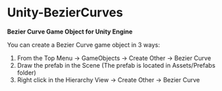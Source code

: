 # Unity-BezierCurves
**Bezier Curve Game Object for Unity Engine**

You can create a Bezier Curve game object in 3 ways: <br />
1. From the Top Menu -> GameObjects -> Create Other -> Bezier Curve <br />
2. Draw the prefab in the Scene (The prefab is located in Assets/Prefabs folder) <br />
3. Right click in the Hierarchy View -> Create Other -> Bezier Curve <br />
